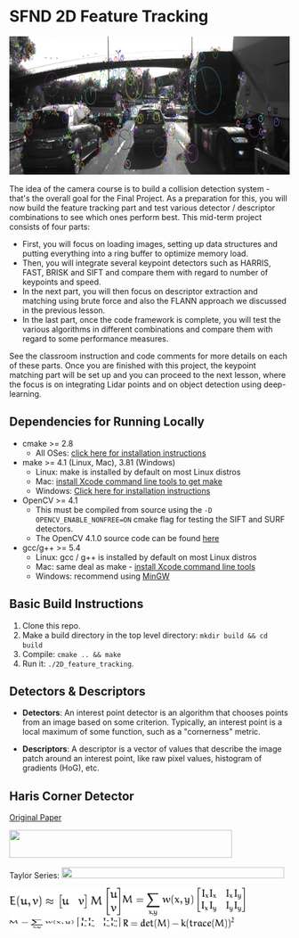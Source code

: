 # SFND 2D Feature Tracking

<img src="images/keypoints.png" width="820" height="248" />

The idea of the camera course is to build a collision detection system - that's the overall goal for the Final Project. As a preparation for this, you will now build the feature tracking part and test various detector / descriptor combinations to see which ones perform best. This mid-term project consists of four parts:

* First, you will focus on loading images, setting up data structures and putting everything into a ring buffer to optimize memory load. 
* Then, you will integrate several keypoint detectors such as HARRIS, FAST, BRISK and SIFT and compare them with regard to number of keypoints and speed. 
* In the next part, you will then focus on descriptor extraction and matching using brute force and also the FLANN approach we discussed in the previous lesson. 
* In the last part, once the code framework is complete, you will test the various algorithms in different combinations and compare them with regard to some performance measures. 

See the classroom instruction and code comments for more details on each of these parts. Once you are finished with this project, the keypoint matching part will be set up and you can proceed to the next lesson, where the focus is on integrating Lidar points and on object detection using deep-learning. 

## Dependencies for Running Locally
* cmake >= 2.8
  * All OSes: [click here for installation instructions](https://cmake.org/install/)
* make >= 4.1 (Linux, Mac), 3.81 (Windows)
  * Linux: make is installed by default on most Linux distros
  * Mac: [install Xcode command line tools to get make](https://developer.apple.com/xcode/features/)
  * Windows: [Click here for installation instructions](http://gnuwin32.sourceforge.net/packages/make.htm)
* OpenCV >= 4.1
  * This must be compiled from source using the `-D OPENCV_ENABLE_NONFREE=ON` cmake flag for testing the SIFT and SURF detectors.
  * The OpenCV 4.1.0 source code can be found [here](https://github.com/opencv/opencv/tree/4.1.0)
* gcc/g++ >= 5.4
  * Linux: gcc / g++ is installed by default on most Linux distros
  * Mac: same deal as make - [install Xcode command line tools](https://developer.apple.com/xcode/features/)
  * Windows: recommend using [MinGW](http://www.mingw.org/)

## Basic Build Instructions

1. Clone this repo.
2. Make a build directory in the top level directory: `mkdir build && cd build`
3. Compile: `cmake .. && make`
4. Run it: `./2D_feature_tracking`.


##  Detectors & Descriptors
* **Detectors**: An interest point detector is an algorithm that chooses points from an image based on some criterion. Typically, an interest point is a local maximum of some function, such as a "cornerness" metric.

* **Descriptors**: A descriptor is a vector of values that describe the image patch around an interest point, like raw pixel values, histogram of gradients (HoG), etc.


##  Haris Corner Detector

<a href="http://www.bmva.org/bmvc/1988/avc-88-023.pdf">Original Paper</a>


<img src="formulas/Harris_1.png" width="400" height="50" />

Taylor Series: <img src="formulas/Taylor_1.png" width="400" height="20" />

<img src="formulas/Harris/Harris_2.png" width="200" height="50" />


<img src="formulas/Harris/Harris_3.png" width="220" height="50" />


<img src="formulas/Harris/Harris_4.png" width="200" height="20" />


<img src="formulas/Harris/Harris_5.png" width="200" height="20" />


